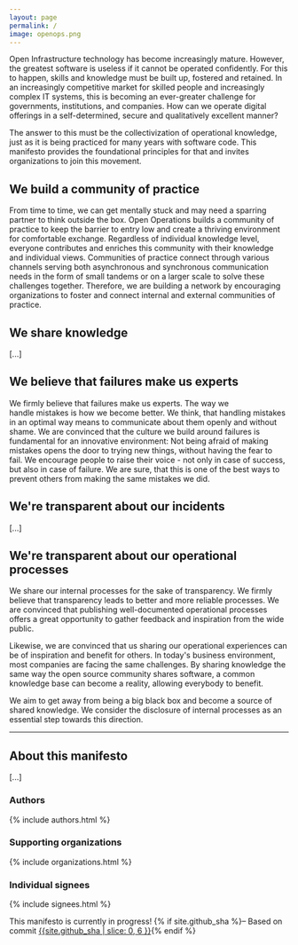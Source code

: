 ```yaml
---
layout: page
permalink: /
image: openops.png
---
```

Open Infrastructure technology has become increasingly mature. However, the greatest software is useless if it cannot be operated confidently. For this to happen, skills and knowledge must be built up, fostered and retained. In an increasingly competitive market for skilled people and increasingly complex IT systems, this is becoming an ever-greater challenge for governments, institutions, and companies. How can we operate digital offerings in a self-determined, secure and qualitatively excellent manner?

The answer to this must be the collectivization of operational knowledge, just as it is being practiced for many years with software code. This manifesto provides the foundational principles for that and invites organizations to join this movement.

## We build a community of practice
From time to time, we can get mentally stuck and may need a sparring partner to think outside the box. Open Operations builds a community of practice to keep the barrier to entry low and create a thriving environment for comfortable exchange. Regardless of individual knowledge level, everyone contributes and enriches this community with their knowledge and individual views. Communities of practice connect through various channels serving both asynchronous and synchronous communication needs in the form of small tandems or on a larger scale to solve these challenges together. Therefore, we are building a network by encouraging organizations to foster and connect internal and external communities of practice.

## We share knowledge
[...]

## We believe that failures make us experts
We firmly believe that failures make us experts. The way we handle mistakes is how we become better. We think, that handling mistakes in an optimal way means to communicate about them openly and without shame. We are convinced that the culture we build around failures is fundamental for an innovative environment: Not being afraid of making mistakes opens the door to trying new things, without having the fear to fail. We encourage people to raise their voice - not only in case of success, but also in case of failure. We are sure, that this is one of the best ways to prevent others from making the same mistakes we did.

## We're transparent about our incidents
[...]

## We're transparent about our operational processes
We share our internal processes for the sake of transparency. We firmly believe that transparency leads to better and more reliable processes. We are convinced that publishing well-documented operational processes offers a great opportunity to gather feedback and inspiration from the wide public. 
 
Likewise, we are convinced that us sharing our operational experiences can be of inspiration and benefit for others. In today's business environment, most companies are facing the same challenges. By sharing knowledge the same way the open source community shares software, a common knowledge base can become a reality, allowing everybody to benefit. 
 
We aim to get away from being a big black box and become a source of shared knowledge. We consider the disclosure of internal processes as an essential step towards this direction.

---
## About this manifesto
[...]

### Authors

{% include authors.html %}

### Supporting organizations

{% include organizations.html %}

### Individual signees

{% include signees.html %}

<nav class="navbar navbar-light fixed-bottom" style="background-color: var(--bs-warning)">
  <div class="container">
    <span><i class="fa fa-exclamation-triangle" aria-hidden="true"></i>This manifesto is currently in progress! {% if site.github_sha %}– Based on commit <a href="https://github.com/SovereignCloudStack/open-operations-manifesto/commit/{{site.github_sha}}" target="_blank"><span class="badge rounded-pill bg-secondary">{{site.github_sha | slice: 0, 6 }}</span></a>{% endif %}</span>
  </div>
</nav>

